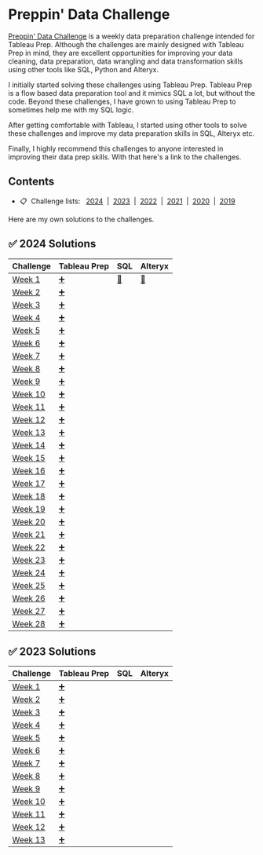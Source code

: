 # Preppin' Data Challenge

[Preppin' Data Challenge](https://preppindata.blogspot.com/) is a weekly data preparation challenge intended for Tableau Prep. Although the challenges are mainly designed with Tableau Prep in mind, they are excellent opportunities for improving your data cleaning, data preparation, data wrangling and data transformation skills using other tools like SQL, Python and Alteryx. 

I initially started solving these challenges using Tableau Prep. Tableau Prep is a flow based data preparation tool and it mimics SQL a lot, but without the code. Beyond these challenges, I have grown to using Tableau Prep to sometimes help me with my SQL logic.

After getting comfortable with Tableau, I started using other tools to solve these challenges and improve my data preparation skills in SQL, Alteryx etc. 

Finally, I highly recommend this challenges to anyone interested in improving their data prep skills. With that here's a link to the challenges. 



## <a id="contents"></a>Contents
* 📋 &nbsp;Challenge lists:&nbsp;&nbsp;   [2024](#2024)  &nbsp;|&nbsp;  [2023](#2023)  &nbsp;|&nbsp;  [2022](#2022)  &nbsp;|&nbsp;  [2021](#2021)  &nbsp;|&nbsp;  [2020](#2020)  &nbsp;|&nbsp;  [2019](#2019)


Here are my own solutions to the challenges.

## :white_check_mark: 2024 Solutions

| Challenge | Tableau Prep | SQL | Alteryx |
|-----------|--------------|-----|---------|
| [Week 1](https://preppindata.blogspot.com/2024/01/2024-week-1-prep-airs-flow-card.html) | [:heavy_plus_sign:](https://github.com/nukendrathota/PreppinData/blob/main/Tableau%20Prep%20Solutions/2024%20Week%201%20Prep%20Air.tfl) | [:elephant:](https://github.com/nukendrathota/PreppinData/blob/main/SQL%20Solutions/2024%20Week%201.sql) | [:small_red_triangle:](https://github.com/nukendrathota/PreppinData/blob/main/Alteryx%20Solutions/PD%202024%20Week%201.yxmd) |
| [Week 2](https://preppindata.blogspot.com/2024/01/2024-week-2-average-price-analysis.html) | [:heavy_plus_sign:](https://github.com/nukendrathota/PreppinData/blob/main/Tableau%20Prep%20Solutions/2024%20Week%202%20Average%20Price%20Analysis.tfl) | | |
| [Week 3](https://preppindata.blogspot.com/2024/01/2024-week-3-performance-against-targets.html) | [:heavy_plus_sign:](https://github.com/nukendrathota/PreppinData/blob/main/Tableau%20Prep%20Solutions/2024%20Week%203%20Performance%20Against%20Targets.tfl) | | |
| [Week 4](https://preppindata.blogspot.com/2024/01/2024-week-4-unpopular-seats.html) | [:heavy_plus_sign:](https://github.com/nukendrathota/PreppinData/blob/main/Tableau%20Prep%20Solutions/2024%20Week%204%20Unpopular%20Seats.tfl) | | |
| [Week 5](https://preppindata.blogspot.com/2024/01/2024-week-5-getting-right-data.html) | [:heavy_plus_sign:](https://github.com/nukendrathota/PreppinData/blob/main/Tableau%20Prep%20Solutions/2024%20Week%205%20Getting%20the%20Data%20Right.tfl) | | |
| [Week 6](https://preppindata.blogspot.com/2024/02/2024-week-6-staff-income-tax.html) | [:heavy_plus_sign:](https://github.com/nukendrathota/PreppinData/blob/main/Tableau%20Prep%20Solutions/2024%20Week%206%20Staff%20Income%20Tax.tfl) | | |
| [Week 7](https://preppindata.blogspot.com/2024/02/2024-week-7-valentines-day.html) | [:heavy_plus_sign:](https://github.com/nukendrathota/PreppinData/blob/main/Tableau%20Prep%20Solutions/2024%20Week%207%20Valentine's%20Day.tfl) | | |
| [Week 8](https://preppindata.blogspot.com/2024/02/2024-week-8-prep-air-loyalty.html) | [:heavy_plus_sign:](https://github.com/nukendrathota/PreppinData/blob/main/Tableau%20Prep%20Solutions/2024%20Week%208%20Prep%20Air%20Loyalty.tfl) | | |
| [Week 9](https://preppindata.blogspot.com/2024/02/2024-week-9-prep-air-capacity.html) | [:heavy_plus_sign:](https://github.com/nukendrathota/PreppinData/blob/main/Tableau%20Prep%20Solutions/2024%20Week%209%20Prep%20Air%20Capacity.tfl) | | |
| [Week 10](https://preppindata.blogspot.com/2024/03/2024-week-10-preppin-for-pulse.html) | [:heavy_plus_sign:](https://github.com/nukendrathota/PreppinData/blob/main/Tableau%20Prep%20Solutions/2024%20Week%2010%20Preppin%20for%20Pulse.tfl) | | |
| [Week 11](https://preppindata.blogspot.com/2024/03/2024-week-11-13-months-in-year.html) | [:heavy_plus_sign:](https://github.com/nukendrathota/PreppinData/blob/main/Tableau%20Prep%20Solutions/2024%20Week%2011%2013%20Months%20In%20A%20Year.tfl) | | |
| [Week 12](https://preppindata.blogspot.com/2024/03/2024-week-12-graduate-student-loan.html) | [:heavy_plus_sign:](https://github.com/nukendrathota/PreppinData/blob/main/Tableau%20Prep%20Solutions/2024%20Week%2012%20Graduate%20Student%20Loan%20Repayments.tfl) | | |
| [Week 13](https://preppindata.blogspot.com/2024/03/2024-week-13-easter-sales.html) | [:heavy_plus_sign:](https://github.com/nukendrathota/PreppinData/blob/main/Tableau%20Prep%20Solutions/2024%20Week%2013%20Easter%20Sales.tfl) | | |
| [Week 14](https://preppindata.blogspot.com/2024/04/2024-week-14-store-data.html) | [:heavy_plus_sign:](https://github.com/nukendrathota/PreppinData/blob/main/Tableau%20Prep%20Solutions/2024%20Week%2014%20Store%20Data.tfl) | | |
| [Week 15](https://preppindata.blogspot.com/2024/04/2024-week-15-store-data-part-2.html) | [:heavy_plus_sign:](https://github.com/nukendrathota/PreppinData/blob/main/Tableau%20Prep%20Solutions/2024%20Week%2015%20Store%20Data.tfl) | | |
| [Week 16](https://preppindata.blogspot.com/2024/04/2024-week-16-budget-vs-actuals.html) | [:heavy_plus_sign:](https://github.com/nukendrathota/PreppinData/blob/main/Tableau%20Prep%20Solutions/2024%20Week%2016%20Budget%20Vs%20Actuals.tfl) | | |
| [Week 17](https://preppindata.blogspot.com/2024/04/2024-week-17-budget-vs-actuals-part-2.html) | [:heavy_plus_sign:](https://github.com/nukendrathota/PreppinData/blob/main/Tableau%20Prep%20Solutions/2024%20Week%2017%20Budget%20and%20Actuals%20II.tfl) | | |
| [Week 18](https://preppindata.blogspot.com/2024/04/2024-week-18-san-diego-zoo-tc24-special.html) | [:heavy_plus_sign:](https://github.com/nukendrathota/PreppinData/blob/main/Tableau%20Prep%20Solutions/2024%20Week%2018%20San%20Diego%20Zoo.tfl) | | |
| [Week 19](https://preppindata.blogspot.com/2024/05/2024-week-19-superbytes-sales-and.html) | [:heavy_plus_sign:](https://github.com/nukendrathota/PreppinData/blob/main/Tableau%20Prep%20Solutions/2024%20Week%2019%20SuperBytes%20Sales%20and%20Profits.tfl) | | |
| [Week 20](https://preppindata.blogspot.com/2024/05/2024-week-20-superbytes-customer-data.html) | [:heavy_plus_sign:](https://github.com/nukendrathota/PreppinData/blob/main/Tableau%20Prep%20Solutions/2024%20Week%2020%20SuperBytes%20Customer%20Data.tfl) | | |
| [Week 21](https://preppindata.blogspot.com/2024/05/2024-week-21-loyalty-points-percentages.html) | [:heavy_plus_sign:](https://github.com/nukendrathota/PreppinData/blob/main/Tableau%20Prep%20Solutions/2024%20Week%2021%20Loyalty%20Points%20Percentages.tfl) | | |
| [Week 22](https://preppindata.blogspot.com/2024/05/2024-week-22-top-5-loyal-customers.html) | [:heavy_plus_sign:](https://github.com/nukendrathota/PreppinData/blob/main/Tableau%20Prep%20Solutions/2024%20Week%2022%20Top%205%20Loyal%20Customers.tfl) | | |
| [Week 23](https://preppindata.blogspot.com/2024/06/2024-week-23-difference-between.html) | [:heavy_plus_sign:](https://github.com/nukendrathota/PreppinData/blob/main/Tableau%20Prep%20Solutions/2024%20Week%2023%20Difference%20Between%20Purchases%20and%20Returns.tfl) | | |
| [Week 24](https://preppindata.blogspot.com/2024/06/2024-week-24-wedding-invite-list.html) | [:heavy_plus_sign:](https://github.com/nukendrathota/PreppinData/blob/main/Tableau%20Prep%20Solutions/2024%20Week%2024%20Wedding%20Invite%20List.tfl) | | |
| [Week 25](https://preppindata.blogspot.com/2024/06/2024-week-25-superbytes-customer.html) | [:heavy_plus_sign:](https://github.com/nukendrathota/PreppinData/blob/main/Tableau%20Prep%20Solutions/2024%20Week%2025%20SuperBytes%20Customer%20Complaints.tfl) | | |
| [Week 26](https://preppindata.blogspot.com/2024/06/2024-week-26-customer-complaint.html) | [:heavy_plus_sign:](https://github.com/nukendrathota/PreppinData/blob/main/Tableau%20Prep%20Solutions/2024%20Week%2026%20SuperBytes%20Complaint%20Discrepancies.tfl) | | |
| [Week 27](https://preppindata.blogspot.com/2024/07/2024-week-27-tour-de-france-special.html) | [:heavy_plus_sign:](https://github.com/nukendrathota/PreppinData/blob/main/Tableau%20Prep%20Solutions/2024%20Week%2027%20Tour%20de%20France.tfl) | | |
| [Week 28](https://preppindata.blogspot.com/2024/07/2024-week-28-wimbledon-special.html) | [:heavy_plus_sign:](https://github.com/nukendrathota/PreppinData/blob/main/Tableau%20Prep%20Solutions/2024%20Week%2028%20Wimbledon%20Champions.tfl) | | |


## :white_check_mark: 2023 Solutions
| Challenge | Tableau Prep | SQL | Alteryx |
|-----------|--------------|-----|---------|
| [Week 1](https://preppindata.blogspot.com/2023/01/2023-week-1-data-source-bank.html) | [:heavy_plus_sign:](https://github.com/nukendrathota/PreppinData/blob/main/Tableau%20Prep%20Solutions/2023%20Week%201%20Data%20Source%20Bank.tfl) | | |
| [Week 2](https://preppindata.blogspot.com/2023/01/2023-week-2-international-bank-account.html) | [:heavy_plus_sign:](https://github.com/nukendrathota/PreppinData/blob/main/Tableau%20Prep%20Solutions/2023%20Week%202%20IBAN.tfl) | | |
| [Week 3](https://preppindata.blogspot.com/2023/01/2023-week-3-targets-for-dsb.html) | [:heavy_plus_sign:](https://github.com/nukendrathota/PreppinData/blob/main/Tableau%20Prep%20Solutions/2023%20Week%203%20Targets%20for%20DSB.tfl) | | |
| [Week 4](https://preppindata.blogspot.com/2023/02/2023-week-5-dsb-ranking.html) | [:heavy_plus_sign:](https://github.com/nukendrathota/PreppinData/blob/main/Tableau%20Prep%20Solutions/2023%20Week%204%20New%20Customers.tfl) | | |
| [Week 5](https://preppindata.blogspot.com/2023/02/2023-week-5-dsb-ranking.html) | [:heavy_plus_sign:](https://github.com/nukendrathota/PreppinData/blob/main/Tableau%20Prep%20Solutions/2023%20Week%205%20DSB%20Ranking.tfl) | | |
| [Week 6](https://preppindata.blogspot.com/2023/02/2023-week-6-dsb-customer-ratings.html) | [:heavy_plus_sign:](https://github.com/nukendrathota/PreppinData/blob/main/Tableau%20Prep%20Solutions/2023%20Week%206%20DSB%20Customer%20Ratings.tfl) | | |
| [Week 7](https://preppindata.blogspot.com/2023/02/2023-week-7-flagging-fraudulent.html) | [:heavy_plus_sign:](https://github.com/nukendrathota/PreppinData/blob/main/Tableau%20Prep%20Solutions/2023%20Week%207%20Flagging%20Fraudulent%20Suspicions.tfl) | | |
| [Week 8](https://preppindata.blogspot.com/2023/02/2023-week-8-taking-stock.html) | [:heavy_plus_sign:](https://github.com/nukendrathota/PreppinData/blob/main/Tableau%20Prep%20Solutions/2023%20Week%208%20Taking%20Stock.tfl) | | |
| [Week 9](https://preppindata.blogspot.com/2023/03/2023-week-9-customer-bank-statements.html) | [:heavy_plus_sign:](https://github.com/nukendrathota/PreppinData/blob/main/Tableau%20Prep%20Solutions/2023%20Week%209%20Customer%20Bank%20Statements.tfl) | | |
| [Week 10](https://preppindata.blogspot.com/2023/03/2023-week-10-whats-my-balance-on-this.html) | [:heavy_plus_sign:](https://github.com/nukendrathota/PreppinData/blob/main/Tableau%20Prep%20Solutions/2024%20Week%2010%20Preppin%20for%20Pulse.tfl) | | |
| [Week 11](https://preppindata.blogspot.com/2023/03/2023-week-11-which-customers-are-closest.html) | [:heavy_plus_sign:](https://github.com/nukendrathota/PreppinData/blob/main/Tableau%20Prep%20Solutions/2023%20Week%2010%20Customer%20Bank%20Statements.tfl) | | |
| [Week 12](https://preppindata.blogspot.com/2023/03/2023-week-12-regulatory-reporting.html) | [:heavy_plus_sign:](https://github.com/nukendrathota/PreppinData/blob/main/Tableau%20Prep%20Solutions/2023%20Week%2011%20Closest%20Customers.tfl) | | |
| [Week 13](https://preppindata.blogspot.com/2023/03/2023-week-13-rolling-stock-price-trends.html) | [:heavy_plus_sign:](https://github.com/nukendrathota/PreppinData/blob/main/Tableau%20Prep%20Solutions/2023%20Week%2013%20Rolling%20Stock%20Price%20Trends.tfl) | | |
